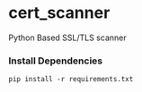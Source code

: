 # cert_scanner
Python Based SSL/TLS scanner 

### Install Dependencies 
` pip install -r requirements.txt `
